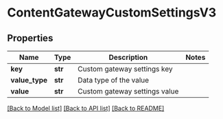 # ContentGatewayCustomSettingsV3

## Properties
Name | Type | Description | Notes
------------ | ------------- | ------------- | -------------
**key** | **str** | Custom gateway settings key | 
**value_type** | **str** | Data type of the value | 
**value** | **str** | Custom gateway settings value | 

[[Back to Model list]](../README.md#documentation-for-models) [[Back to API list]](../README.md#documentation-for-api-endpoints) [[Back to README]](../README.md)



